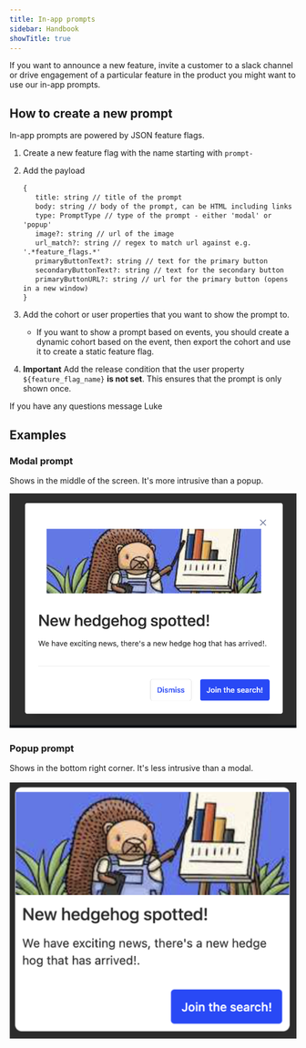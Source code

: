 ```yaml
---
title: In-app prompts
sidebar: Handbook
showTitle: true
---
```


If you want to announce a new feature, invite a customer to a slack channel or drive engagement of a particular feature in the product you might want to use our in-app prompts.

## How to create a new prompt

In-app prompts are powered by JSON feature flags.

1. Create a new feature flag with the name starting with `prompt-`
2. Add the payload

   ```
   {
      title: string // title of the prompt
      body: string // body of the prompt, can be HTML including links
      type: PromptType // type of the prompt - either 'modal' or 'popup'
      image?: string // url of the image
      url_match?: string // regex to match url against e.g. '.*feature_flags.*'
      primaryButtonText?: string // text for the primary button
      secondaryButtonText?: string // text for the secondary button
      primaryButtonURL?: string // url for the primary button (opens in a new window)
   }
   ```

3. Add the cohort or user properties that you want to show the prompt to.
   - If you want to show a prompt based on events, you should create a dynamic cohort based on the event, then export the cohort and use it to create a static feature flag.
4. **Important** Add the release condition that the user property `${feature_flag_name}` **is not set**. This ensures that the prompt is only shown once.

If you have any questions message Luke

## Examples

### Modal prompt

Shows in the middle of the screen. It's more intrusive than a popup.

![Modal prompt](../../images/handbook/prompt-modal.png)

### Popup prompt

Shows in the bottom right corner. It's less intrusive than a modal.

![Popup prompt](../../images/handbook/prompt-popup.png)



